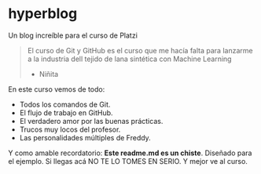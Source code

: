 # hyperblog
Un blog increíble para el curso de Platzi
>El curso de Git y GitHub es el curso que me hacía falta para lanzarme a la industria dell tejido de lana sintética con Machine Learning
>- Niñita

En este curso vemos de todo:
* Todos los comandos de Git.
* El flujo de trabajo en GitHub.
* El verdadero amor por las buenas prácticas.
* Trucos muy locos del profesor.
* Las personalidades múltiples de Freddy.

Y como amable recordatorio: **Este readme.md es un chiste**. Diseñado para el ejemplo. Si llegas acá NO TE LO TOMES EN SERIO. Y mejor ve al curso.
